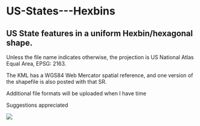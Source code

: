 # US-States---Hexbins
US State features in a uniform Hexbin/hexagonal shape.
------------------------------------------------------

Unless the file name indicates otherwise, the projection is US National Atlas Equal Area, EPSG: 2163.

The KML has a WGS84 Web Mercator spatial reference, and one version of the shapefile is also posted with that SR.

Additional file formats will be uploaded when I have time

Suggestions appreciated

![](https://github.com/donmeltz/US-States---Hexbins/blob/master/StateHexBinImage.jpg)